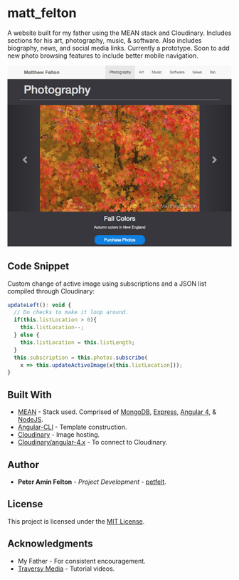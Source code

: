 # matt_felton
A website built for my father using the MEAN stack and Cloudinary. Includes sections for his art, photography, music, & software. Also includes biography, news, and social media links. Currently a prototype. Soon to add new photo browsing features to include better mobile navigation.

![Preview Of Photography Page](https://github.com/petfelt/matt_felton/blob/master/media/preview1.png)

## Code Snippet

Custom change of active image using subscriptions and a JSON list compiled through Cloudinary:
```javascript
updateLeft(): void {
  // Do checks to make it loop around.
  if(this.listLocation > 0){
    this.listLocation--;
  } else {
    this.listLocation = this.listLength;
  }
  this.subscription = this.photos.subscribe(
    x => this.updateActiveImage(x[this.listLocation]));
}
```

## Built With

* [MEAN](http://mean.io/) - Stack used. Comprised of [MongoDB](https://www.mongodb.com/), [Express](https://expressjs.com/), [Angular 4](https://angular.io/), & [NodeJS](https://nodejs.org/en/).
* [Angular-CLI](https://cli.angular.io/) - Template construction.
* [Cloudinary](https://cloudinary.com/) - Image hosting.
* [Cloudinary/angular-4.x](https://www.npmjs.com/package/@cloudinary/angular-4.x) - To connect to Cloudinary.

## Author

* **Peter Amin Felton** - *Project Development* - [petfelt](https://github.com/petfelt).

## License

This project is licensed under the [MIT License](https://opensource.org/licenses/MIT).

## Acknowledgments

* My Father - For consistent encouragement.
* [Traversy Media](http://traversymedia.com/) - Tutorial videos.
